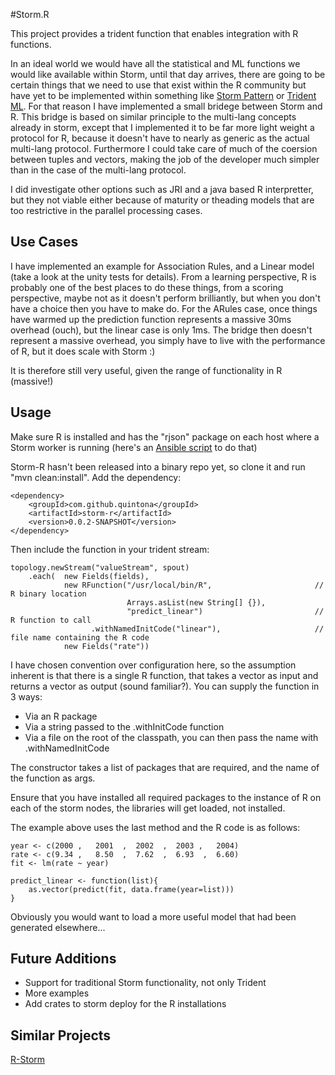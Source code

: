 #Storm.R

This project provides a trident function that enables integration with R functions. 

In an ideal world we would have all the statistical and ML functions we would like available within Storm, until that day arrives, there are going to be certain things that we need to use that exist within the R community but have yet to be implemented within something like [Storm Pattern](https://github.com/quintona/storm-pattern) or [Trident ML](https://github.com/pmerienne/trident-ml). For that reason I have implemented a small bridege between Storm and R. This bridge is based on similar principle to the multi-lang concepts already in storm, except that I implemented it to be far more light weight a protocol for R, because it doesn't have to nearly as generic as the actual multi-lang protocol. Furthermore I could take care of much of the coersion between tuples and vectors, making the job of the developer much simpler than in the case of the multi-lang protocol. 

I did investigate other options such as JRI and a java based R interpretter, but they not viable either because of maturity or theading models that are too restrictive in the parallel processing cases. 

## Use Cases

I have implemented an example for Association Rules, and a Linear model (take a look at the unity tests for details). From a learning perspective, R is probably one of the best places to do these things, from a scoring perspective, maybe not as it doesn't perform brilliantly, but when you don't have a choice then you have to make do. For the ARules case, once things have warmed up the prediction function represents a massive 30ms overhead (ouch), but the linear case is only 1ms. The bridge then doesn't represent a massive overhead, you simply have to live with the performance of R, but it does scale with Storm :)

It is therefore still very useful, given the range of functionality in R (massive!)

## Usage

Make sure R is installed and has the "rjson" package on each host where a Storm worker is running (here's an [Ansible script](http://svendvanderveken.wordpress.com/2014/02/25/snippet-to-install-r-packages-with-ansible/) to do that)

Storm-R hasn't been released into a binary repo yet, so clone it and run "mvn clean:install". Add the dependency:

	<dependency>
  		<groupId>com.github.quintona</groupId>
  		<artifactId>storm-r</artifactId>
  		<version>0.0.2-SNAPSHOT</version>
	</dependency>
	
Then include the function in your trident stream:

	topology.newStream("valueStream", spout)
		.each(	new Fields(fields), 
				new RFunction("/usr/local/bin/R", 						// R binary location
							  Arrays.asList(new String[] {}),
							  "predict_linear")							// R function to call
					  .withNamedInitCode("linear"),						// file name containing the R code
				new Fields("rate"))
						
I have chosen convention over configuration here, so the assumption inherent is that there is a single R function, that takes a vector as input and returns a vector as output (sound familiar?). You can supply the function in 3 ways:

* Via an R package
* Via a string passed to the .withInitCode function
* Via a file on the root of the classpath, you can then pass the name with .withNamedInitCode

The constructor takes a list of packages that are required, and the name of the function as args. 

Ensure that you have installed all required packages to the instance of R on each of the storm nodes, the libraries will get loaded, not installed. 

The example above uses the last method and the R code is as follows:

	year <- c(2000 ,   2001  ,  2002  ,  2003 ,   2004)
	rate <- c(9.34 ,   8.50  ,  7.62  ,  6.93  ,  6.60)
	fit <- lm(rate ~ year)

	predict_linear <- function(list){
		as.vector(predict(fit, data.frame(year=list)))
	}

Obviously you would want to load a more useful model that had been generated elsewhere...

## Future Additions

* Support for traditional Storm functionality, not only Trident
* More examples
* Add crates to storm deploy for the R installations

## Similar Projects

[R-Storm](https://github.com/allenday/R-Storm)